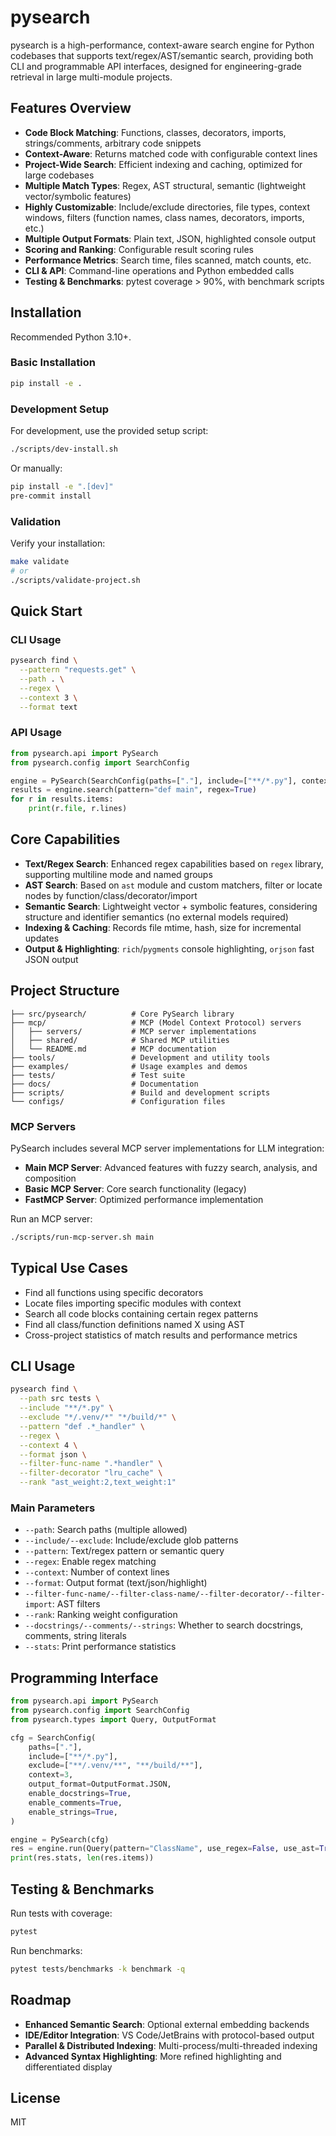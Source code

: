 # pysearch

pysearch is a high-performance, context-aware search engine for Python codebases that supports text/regex/AST/semantic search, providing both CLI and programmable API interfaces, designed for engineering-grade retrieval in large multi-module projects.

## Features Overview

- **Code Block Matching**: Functions, classes, decorators, imports, strings/comments, arbitrary code snippets
- **Context-Aware**: Returns matched code with configurable context lines
- **Project-Wide Search**: Efficient indexing and caching, optimized for large codebases
- **Multiple Match Types**: Regex, AST structural, semantic (lightweight vector/symbolic features)
- **Highly Customizable**: Include/exclude directories, file types, context windows, filters (function names, class names, decorators, imports, etc.)
- **Multiple Output Formats**: Plain text, JSON, highlighted console output
- **Scoring and Ranking**: Configurable result scoring rules
- **Performance Metrics**: Search time, files scanned, match counts, etc.
- **CLI & API**: Command-line operations and Python embedded calls
- **Testing & Benchmarks**: pytest coverage > 90%, with benchmark scripts

## Installation

Recommended Python 3.10+.

### Basic Installation

```bash
pip install -e .
```

### Development Setup

For development, use the provided setup script:

```bash
./scripts/dev-install.sh
```

Or manually:

```bash
pip install -e ".[dev]"
pre-commit install
```

### Validation

Verify your installation:

```bash
make validate
# or
./scripts/validate-project.sh
```

## Quick Start

### CLI Usage
```bash
pysearch find \
  --pattern "requests.get" \
  --path . \
  --regex \
  --context 3 \
  --format text
```

### API Usage
```python
from pysearch.api import PySearch
from pysearch.config import SearchConfig

engine = PySearch(SearchConfig(paths=["."], include=["**/*.py"], context=2))
results = engine.search(pattern="def main", regex=True)
for r in results.items:
    print(r.file, r.lines)
```

## Core Capabilities

- **Text/Regex Search**: Enhanced regex capabilities based on `regex` library, supporting multiline mode and named groups
- **AST Search**: Based on `ast` module and custom matchers, filter or locate nodes by function/class/decorator/import
- **Semantic Search**: Lightweight vector + symbolic features, considering structure and identifier semantics (no external models required)
- **Indexing & Caching**: Records file mtime, hash, size for incremental updates
- **Output & Highlighting**: `rich`/`pygments` console highlighting, `orjson` fast JSON output

## Project Structure

```text
├── src/pysearch/          # Core PySearch library
├── mcp/                   # MCP (Model Context Protocol) servers
│   ├── servers/           # MCP server implementations
│   ├── shared/            # Shared MCP utilities
│   └── README.md          # MCP documentation
├── tools/                 # Development and utility tools
├── examples/              # Usage examples and demos
├── tests/                 # Test suite
├── docs/                  # Documentation
├── scripts/               # Build and development scripts
└── configs/               # Configuration files
```

### MCP Servers

PySearch includes several MCP server implementations for LLM integration:

- **Main MCP Server**: Advanced features with fuzzy search, analysis, and composition
- **Basic MCP Server**: Core search functionality (legacy)
- **FastMCP Server**: Optimized performance implementation

Run an MCP server:

```bash
./scripts/run-mcp-server.sh main
```

## Typical Use Cases

- Find all functions using specific decorators
- Locate files importing specific modules with context
- Search all code blocks containing certain regex patterns
- Find all class/function definitions named X using AST
- Cross-project statistics of match results and performance metrics

## CLI Usage

```bash
pysearch find \
  --path src tests \
  --include "**/*.py" \
  --exclude "*/.venv/*" "*/build/*" \
  --pattern "def .*_handler" \
  --regex \
  --context 4 \
  --format json \
  --filter-func-name ".*handler" \
  --filter-decorator "lru_cache" \
  --rank "ast_weight:2,text_weight:1"
```

### Main Parameters

- `--path`: Search paths (multiple allowed)
- `--include/--exclude`: Include/exclude glob patterns
- `--pattern`: Text/regex pattern or semantic query
- `--regex`: Enable regex matching
- `--context`: Number of context lines
- `--format`: Output format (text/json/highlight)
- `--filter-func-name/--filter-class-name/--filter-decorator/--filter-import`: AST filters
- `--rank`: Ranking weight configuration
- `--docstrings/--comments/--strings`: Whether to search docstrings, comments, string literals
- `--stats`: Print performance statistics

## Programming Interface

```python
from pysearch.api import PySearch
from pysearch.config import SearchConfig
from pysearch.types import Query, OutputFormat

cfg = SearchConfig(
    paths=["."],
    include=["**/*.py"],
    exclude=["**/.venv/**", "**/build/**"],
    context=3,
    output_format=OutputFormat.JSON,
    enable_docstrings=True,
    enable_comments=True,
    enable_strings=True,
)

engine = PySearch(cfg)
res = engine.run(Query(pattern="ClassName", use_regex=False, use_ast=True))
print(res.stats, len(res.items))
```

## Testing & Benchmarks

Run tests with coverage:

```bash
pytest
```

Run benchmarks:

```bash
pytest tests/benchmarks -k benchmark -q
```

## Roadmap

- **Enhanced Semantic Search**: Optional external embedding backends
- **IDE/Editor Integration**: VS Code/JetBrains with protocol-based output
- **Parallel & Distributed Indexing**: Multi-process/multi-threaded indexing
- **Advanced Syntax Highlighting**: More refined highlighting and differentiated display

## License

MIT